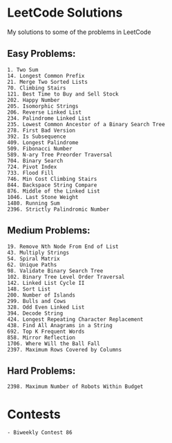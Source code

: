 # LeetCode Solutions
My solutions to some of the problems in LeetCode

## Easy Problems:
    1. Two Sum
    14. Longest Common Prefix
    21. Merge Two Sorted Lists
    70. Climbing Stairs
    121. Best Time to Buy and Sell Stock
    202. Happy Number
    205. Isomorphic Strings
    206. Reverse Linked List
    234. Palindrome Linked List
    235. Lowest Common Ancestor of a Binary Search Tree
    278. First Bad Version
    392. Is Subsequence
    409. Longest Palindrome
    509. Fibonacci Number
    589. N-ary Tree Preorder Traversal
    704. Binary Search
    724. Pivot Index
    733. Flood Fill
    746. Min Cost Climbing Stairs
    844. Backspace String Compare
    876. Middle of the Linked List
    1046. Last Stone Weight
    1480. Running Sum
    2396. Strictly Palindromic Number

## Medium Problems:
    19. Remove Nth Node From End of List
    43. Multiply Strings
    54. Spiral Matrix
    62. Unique Paths
    98. Validate Binary Search Tree
    102. Binary Tree Level Order Traversal 
    142. Linked List Cycle II
    148. Sort List
    200. Number of Islands
    299. Bulls and Cows
    328. Odd Even Linked List
    394. Decode String
    424. Longest Repeating Character Replacement
    438. Find All Anagrams in a String
    692. Top K Frequent Words
    858. Mirror Reflection
    1706. Where Will the Ball Fall
    2397. Maximum Rows Covered by Columns

## Hard Problems:
    2398. Maximum Number of Robots Within Budget

# Contests
    - Biweekly Contest 86